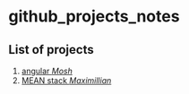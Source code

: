 # github_projects_notes

## List of projects
1. [angular _Mosh_](https://github.com/Samet-MohamedAmin/github_projects_notes/blob/master/project_1_angular_(mosh).md)
2. [MEAN stack _Maximillian_](https://github.com/Samet-MohamedAmin/github_projects_notes/blob/master/project_2_MEAN_stack_(Maximillian).md)
